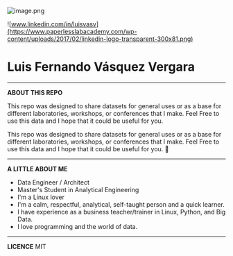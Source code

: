 ![image.png](https://gitlab.com/luisvasv/public/-/raw/master/images/me.png)

![www.linkedin.com/in/luisvasv](https://www.paperlesslabacademy.com/wp-content/uploads/2017/02/linkedin-logo-transparent-300x81.png)

# **Luis Fernando Vásquez Vergara**
---
**ABOUT THIS REPO**

This repo was designed to share datasets for general uses or as a base for different laboratories, workshops, or conferences that I make. Feel Free to use this data and I hope that it could be useful for you. 

This repo was designed to share datasets for general uses or as a base for different laboratories, workshops, or conferences that I make. Feel Free to use this data and I hope that it could be useful for you. :rocket:


---

**A LITTLE ABOUT ME**

- Data Engineer / Architect
- Master's Student in Analytical Engineering
- I'm a Linux lover
- I'm a calm, respectful, analytical, self-taught person and a quick learner.
- I have experience as a business teacher/trainer in Linux, Python, and Big Data.
- I love programming and the world of data.

---
**LICENCE** 
MIT

